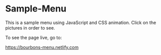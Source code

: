 # Sample-Menu
This is a sample menu using JavaScript and CSS animation. Click on the pictures in order to see.

To see the page live, go to:

https://bourbons-menu.netlify.com

